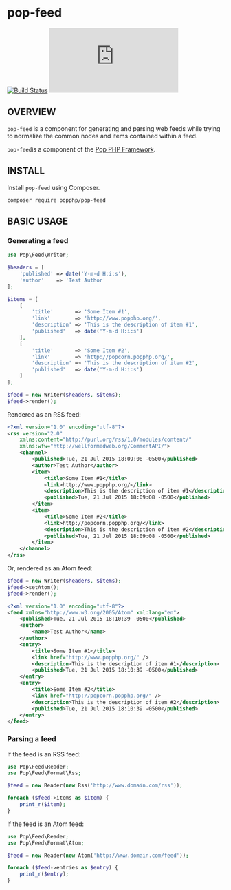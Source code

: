 pop-feed
========

[![Build Status](https://travis-ci.org/popphp/pop-feed.svg?branch=master)](https://travis-ci.org/popphp/pop-feed)
[![Coverage Status](http://cc.popphp.org/coverage.php?comp=pop-feed)](http://cc.popphp.org/pop-feed/)

OVERVIEW
--------
`pop-feed` is a component for generating and parsing web feeds while trying to normalize
the common nodes and items contained within a feed.

`pop-feed`is a component of the [Pop PHP Framework](http://www.popphp.org/).

INSTALL
-------

Install `pop-feed` using Composer.

    composer require popphp/pop-feed

BASIC USAGE
-----------

### Generating a feed

```php
use Pop\Feed\Writer;

$headers = [
    'published' => date('Y-m-d H:i:s'),
    'author'    => 'Test Author'
];

$items = [
    [
        'title'       => 'Some Item #1',
        'link'        => 'http://www.popphp.org/',
        'description' => 'This is the description of item #1',
        'published'   => date('Y-m-d H:i:s')
    ],
    [
        'title'       => 'Some Item #2',
        'link'        => 'http://popcorn.popphp.org/',
        'description' => 'This is the description of item #2',
        'published'   => date('Y-m-d H:i:s')
    ]
];

$feed = new Writer($headers, $items);
$feed->render();
```

Rendered as an RSS feed:

```xml
<?xml version="1.0" encoding="utf-8"?>
<rss version="2.0"
    xmlns:content="http://purl.org/rss/1.0/modules/content/"
    xmlns:wfw="http://wellformedweb.org/CommentAPI/">
    <channel>
        <published>Tue, 21 Jul 2015 18:09:08 -0500</published>
        <author>Test Author</author>
        <item>
            <title>Some Item #1</title>
            <link>http://www.popphp.org/</link>
            <description>This is the description of item #1</description>
            <published>Tue, 21 Jul 2015 18:09:08 -0500</published>
        </item>
        <item>
            <title>Some Item #2</title>
            <link>http://popcorn.popphp.org/</link>
            <description>This is the description of item #2</description>
            <published>Tue, 21 Jul 2015 18:09:08 -0500</published>
        </item>
    </channel>
</rss>
```

Or, rendered as an Atom feed:

```php
$feed = new Writer($headers, $items);
$feed->setAtom();
$feed->render();
```

```xml
<?xml version="1.0" encoding="utf-8"?>
<feed xmlns="http://www.w3.org/2005/Atom" xml:lang="en">
    <published>Tue, 21 Jul 2015 18:10:39 -0500</published>
    <author>
        <name>Test Author</name>
    </author>
    <entry>
        <title>Some Item #1</title>
        <link href="http://www.popphp.org/" />
        <description>This is the description of item #1</description>
        <published>Tue, 21 Jul 2015 18:10:39 -0500</published>
    </entry>
    <entry>
        <title>Some Item #2</title>
        <link href="http://popcorn.popphp.org/" />
        <description>This is the description of item #2</description>
        <published>Tue, 21 Jul 2015 18:10:39 -0500</published>
    </entry>
</feed>
```

### Parsing a feed

If the feed is an RSS feed:

```php
use Pop\Feed\Reader;
use Pop\Feed\Format\Rss;

$feed = new Reader(new Rss('http://www.domain.com/rss'));

foreach ($feed->items as $item) {
    print_r($item);
}
```

If the feed is an Atom feed:

```php
use Pop\Feed\Reader;
use Pop\Feed\Format\Atom;

$feed = new Reader(new Atom('http://www.domain.com/feed'));

foreach ($feed->entries as $entry) {
    print_r($entry);
}
```